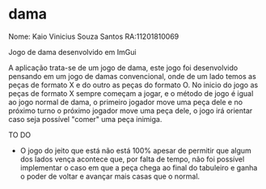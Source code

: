 # dama

Nome: Kaio Vinicius Souza Santos
RA:11201810069

Jogo de dama desenvolvido em ImGui

 A aplicação trata-se de um jogo de dama, este jogo foi desenvolvido pensando em um jogo de damas convencional, onde de um lado temos as peças de formato X e do outro as peças do formato O.
 No inicio do jogo as peças de formato X sempre começam a jogar, e o método de jogo é igual ao jogo normal de dama, o primeiro jogador move uma peça dele e no próximo turno o próximo jogador move uma peça dele, o jogo irá orientar caso seja possível "comer" uma peça inimiga.
 
 TO DO
 
  - O jogo do jeito que está não está 100% apesar de permitir que algum dos lados vença acontece que, por falta de tempo, não foi possível implementar o caso em que a peça chega ao final do tabuleiro e ganha o poder de voltar e avançar mais casas que o normal.
